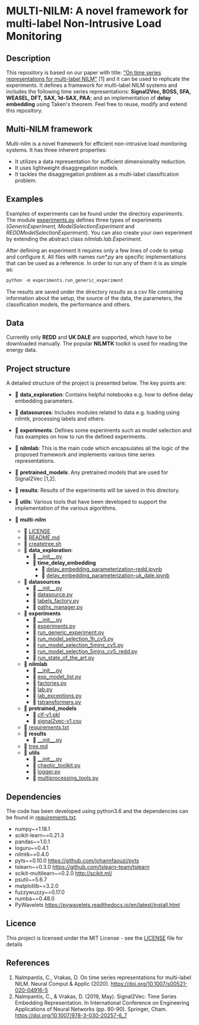 # MULTI-NILM: A novel framework for multi-label Non-Intrusive Load Monitoring

## Description
This repository is based  on our paper with title: 
["On time series representations for multi-label NILM"](https://rdcu.be/b3Vh2) [1] 
and it can be used to replicate the experiments. It defines a framework for multi-label NILM systems and includes the following time series
representations: **Signal2Vec, BOSS, SFA, WEASEL, DFT, SAX, 1d-SAX, PAA**; 
and an implementation of **delay embedding** using Taken's theorem. Feel free to reuse, modify and extend this repository.

## Multi-NILM framework
Multi-nilm is a novel framework for efficient non-intrusive load monitoring systems. 
It has three inherent properties:
- It utilizes a data representation for sufficient dimensionality reduction.
- It uses lightweight disaggregation models.
- It tackles the disaggregation problem as a multi-label classification problem.

## Examples
Examples of experiments can be found under the directory _experiments_. 
The module [experiments.py](experiments/experiments.py) defines three types of experiments (_GenericExperiment, ModelSelectionExperiment_ 
and _REDDModelSelectionExperiment_). You can also create your own 
experiment by extending the abstract class _nilmlab.lab.Experiment_.

After defining an experiment it requires only a few lines of code to setup and configure it. 
All files with names _run*.py_ are specific implementations that can be used as a reference.
In order to run any of them it is as simple as: 
```python
python -m experiments.run_generic_experiment
```
The results are saved under the directory _results_ as a csv file containing information about the 
setup, the source of the data, the parameters, the classification models, the performance and others.

## Data

Currently only **REDD** and **UK DALE** are supported, which have to be downloaded manually. 
The popular **NILMTK** toolkit is used for reading the energy data.

## Project structure
A detailed structure of the project is presented below. The key points are:
   - 📂 __data\_exploration__: Contains helpful notebooks e.g. how to define delay embedding parameters.
   - 📂 __datasources__: Includes modules related to data e.g. loading using nilmtk, processing labels and others. 
   - 📂 __experiments__: Defines some experiments such as model selection and has examples on how to run the 
   defined experiments. 
   - 📂 __nilmlab__: This is the main code which encapsulates all the logic of the proposed framework 
   and implements various time series representations.
   - 📂 __pretrained\_models__: Any pretrained models that are used for Signal2Vec [1,2].
   - 📂 __results__: Results of the experiments will be saved in this directory.
   - 📂 __utils__: Various tools that have been developed to support the implementation of the various algorithms.


- 📂 __multi\-nilm__
   - 📄 [LICENSE](LICENSE)
   - 📄 [README.md](README.md)
   - 📄 [createtree.sh](createtree.sh)
   - 📂 __data\_exploration__: 
     - 📄 [\_\_init\_\_.py](data_exploration/__init__.py)
     - 📂 __time\_delay\_embedding__
       - 📄 [delay\_embedding\_parameterization\-redd.ipynb](data_exploration/time_delay_embedding/delay_embedding_parameterization-redd.ipynb)
       - 📄 [delay\_embedding\_parameterization\-uk\_dale.ipynb](data_exploration/time_delay_embedding/delay_embedding_parameterization-uk_dale.ipynb)
   - 📂 __datasources__
     - 📄 [\_\_init\_\_.py](datasources/__init__.py)
     - 📄 [datasource.py](datasources/datasource.py)
     - 📄 [labels\_factory.py](datasources/labels_factory.py)
     - 📄 [paths\_manager.py](datasources/paths_manager.py)
   - 📂 __experiments__
     - 📄 [\_\_init\_\_.py](experiments/__init__.py)
     - 📄 [experiments.py](experiments/experiments.py)
     - 📄 [run\_generic\_experiment.py](experiments/run_generic_experiment.py)
     - 📄 [run\_model\_selection\_1h\_cv5.py](experiments/run_model_selection_1h_cv5.py)
     - 📄 [run\_model\_selection\_5mins\_cv5.py](experiments/run_model_selection_5mins_cv5.py)
     - 📄 [run\_model\_selection\_5mins\_cv5\_redd.py](experiments/run_model_selection_5mins_cv5_redd.py)
     - 📄 [run\_state\_of\_the\_art.py](experiments/run_state_of_the_art.py)
   - 📂 __nilmlab__
     - 📄 [\_\_init\_\_.py](nilmlab/__init__.py)
     - 📄 [exp\_model\_list.py](nilmlab/exp_model_list.py)
     - 📄 [factories.py](nilmlab/factories.py)
     - 📄 [lab.py](nilmlab/lab.py)
     - 📄 [lab\_exceptions.py](nilmlab/lab_exceptions.py)
     - 📄 [tstransformers.py](nilmlab/tstransformers.py)
   - 📂 __pretrained\_models__
     - 📄 [clf\-v1.pkl](pretrained_models/clf-v1.pkl)
     - 📄 [signal2vec\-v1.csv](pretrained_models/signal2vec-v1.csv)
   - 📄 [requirements.txt](requirements.txt)
   - 📂 __results__
     - 📄 [\_\_init\_\_.py](results/__init__.py)
   - 📄 [tree.md](tree.md)
   - 📂 __utils__
     - 📄 [\_\_init\_\_.py](utils/__init__.py)
     - 📄 [chaotic\_toolkit.py](utils/chaotic_toolkit.py)
     - 📄 [logger.py](utils/logger.py)
     - 📄 [multiprocessing\_tools.py](utils/multiprocessing_tools.py)

## Dependencies

The code has been developed using python3.6 and the dependencies can be found in [requirements.txt](requirements.txt).
- numpy~=1.18.1
- scikit-learn~=0.21.3
- pandas~=1.0.1
- loguru~=0.4.1
- nilmtk~=0.4.0
- pyts~=0.10.0 https://github.com/johannfaouzi/pyts
- tslearn~=0.3.0 https://github.com/tslearn-team/tslearn
- scikit-multilearn~=0.2.0 http://scikit.ml/
- psutil~=5.6.7
- matplotlib~=3.2.0
- fuzzywuzzy~=0.17.0
- numba~=0.48.0
- PyWavelets https://pywavelets.readthedocs.io/en/latest/install.html

## Licence

This project is licensed under the MIT License - see the [LICENSE](LICENSE) file for details


## References
1. Nalmpantis, C., Vrakas, D. On time series representations for multi-label NILM. Neural Comput & Applic (2020). https://doi.org/10.1007/s00521-020-04916-5
2. Nalmpantis, C., & Vrakas, D. (2019, May). Signal2Vec: Time Series Embedding Representation. In International Conference on Engineering Applications of Neural Networks (pp. 80-90). Springer, Cham. https://doi.org/10.1007/978-3-030-20257-6_7
